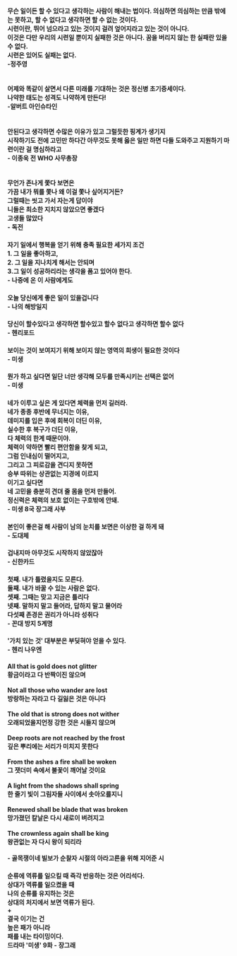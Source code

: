 #### 무슨 일이든 할 수 있다고 생각하는 사람이 해내는 법이다. 의심하면 의심하는 만큼 밖에는 못하고, 할 수 없다고 생각하면 할 수 없는 것이다.<br/>시련이란, 뛰어 넘으라고 있는 것이지 걸려 엎어지라고 있는 것이 아니다.<br/>이것은 다만 우리의 시련일 뿐이지 실패한 것은 아니다. 꿈을 버리지 않는 한 실패란 있을 수 없다.<br/>시련은 있어도 실패는 없다.<br/> -정주영</br><br/>
#### 어제와 똑같이 살면서 다른 미래를 기대하는 것은 정신병 초기증세이다.<br/>나약한 태도는 성격도 나약하게 만든다!<br/> -알버트 아인슈타인<br/><br/>
#### 안된다고 생각하면 수많은 이유가 있고 그럴듯한 핑계가 생기지<br/>시작하기도 전에 고민만 하다간 아무것도 못해 옳은 일만 하면 다들 도와주고 지원하기 마련이란 걸 명심하라고<br/>- 이종욱 전 WHO 사무총장 <br/><br/>
#### 무언가 존나게 쫓다 보면은 <br/>가끔 내가 뭐를 쫓나 왜 이걸 쫓나 싶어지거든? <br/>그럴때는 씻고 가서 자는게 답이야 <br/>니들은 최소한 지치지 않았으면 좋겠다 <br/>고생들 많았다<br/> - 독전<br/>
#### 자기 일에서 행복을 얻기 위해 충족 필요한 세가지 조건<br/>1. 그 일을 좋아하고,<br/>2. 그 일을 지나치게 해서는 안되며<br/>3.그 일이 성공하리라는 생각을 품고 있어야 한다.<br/> - 나중에 온 이 사람에게도 <br/>
#### 오늘 당신에게 좋은 일이 있을겁니다 <br/> - 나의 해방일지<br/>
#### 당신이 할수있다고 생각하면 할수있고 할수 없다고 생각하면 할수 없다<br/> - 헨리포드<br/>
#### 보이는 것이 보여지기 위해 보이지 않는 영역의 희생이 필요한 것이다<br/> - 미생<br/>
#### 뭔가 하고 싶다면 일단 너만 생각해 모두를 만족시키는 선택은 없어<br/> - 미생<br/>
#### 네가 이루고 싶은 게 있다면 체력을 먼저 길러라.<br/>네가 종종 후반에 무너지는 이유,<br/> 데미지를 입은 후에 회복이 더딘 이유,<br/>실수한 후 복구가 더딘 이유,<br/>다 체력의 한계 때문이야.<br/>체력이 약하면 빨리 편안함을 찾게 되고,<br/> 그럼 인내심이 떨어지고,<br/>그리고 그 피로감을 견디지 못하면<br/>승부 따위는 상관없는 지경에 이르지<br/>이기고 싶다면<br/>네 고민을 충분히 견뎌 줄 몸을 먼저 만들어.<br/>정신력은 체력의 보호 없이는 구호밖에 안돼.<br/>- 미생 8국 장그래 사부<br/>
#### 본인이 좋은걸 해 사람이 남의 눈치를 보면은 이상한 걸 하게 돼<br/> - 도대체<br/>
#### 겁내지마 아무것도 시작하지 않았잖아<br/> - 신한카드<br/>
#### 첫째. 내가 틀렸을지도 모른다.<br/> 둘째. 내가 바꿀 수 있는 사람은 없다.<br/> 셋째. 그때는 맞고 지금은 틀리다<br/>넷째. 말하지 말고 들어라, 답하지 말고 물어라<br/>다섯째 존경은 권리가 아니라 성취다<br/> - 꼰대 방지 5계명<br/>
#### '가치 있는 것' 대부분은 부딪혀야 얻을 수 있다.<br/> - 헨리 나우엔<br/>
#### All that is gold does not glitter<br/>황금이라고 다 반짝이진 않으며<br/><br/>Not all those who wander are lost<br/>방랑하는 자라고 다 길잃은 것은 아니다<br/><br/>The old that is strong does not wither<br/>오래되었을지언정 강한 것은 시들지 않으며<br/><br/>Deep roots are not reached by the frost<br/>깊은 뿌리에는 서리가 미치지 못한다<br/><br/>From the ashes a fire shall be woken<br/>그 잿더미 속에서 불꽃이 깨어날 것이요<br/><br/>A light from the shadows shall spring<br/>한 줄기 빛이 그림자들 사이에서 솟아오를지니<br/><br/>Renewed shall be blade that was broken<br/>망가졌던 칼날은 다시 새로이 벼려지고<br/><br/>The crownless again shall be king<br/>왕관없는 자 다시 왕이 되리라<br/><br/>- 골목쟁이네 빌보가 순찰자 시절의 아라고른을 위해 지어준 시<br/>
#### 순류에 역류를 일으킬 때 즉각 반응하는 것은 어리석다. <br/>상대가 역류를 일으켰을 때 <br/>나의 순류를 유지하는 것은 <br/>상대의 처지에서 보면 역류가 된다.<br/>+<br/>결국 이기는 건 <br/>높은  패가 아니라 <br/>패를 내는 타이밍이다.<br/>드라마 '미생' 9화 - 장그래<br/>
